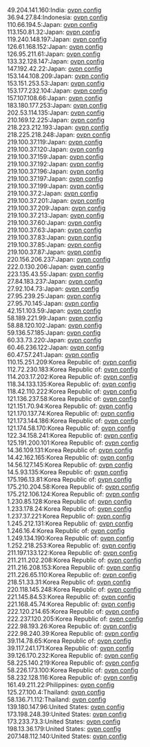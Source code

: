 49.204.141.160:India: [ovpn config](vpn/49_204_141_160.ovpn)  
36.94.27.84:Indonesia: [ovpn config](vpn/36_94_27_84.ovpn)  
110.66.194.5:Japan: [ovpn config](vpn/110_66_194_5.ovpn)  
113.150.81.32:Japan: [ovpn config](vpn/113_150_81_32.ovpn)  
119.240.148.197:Japan: [ovpn config](vpn/119_240_148_197.ovpn)  
126.61.168.152:Japan: [ovpn config](vpn/126_61_168_152.ovpn)  
126.95.211.61:Japan: [ovpn config](vpn/126_95_211_61.ovpn)  
133.32.128.147:Japan: [ovpn config](vpn/133_32_128_147.ovpn)  
147.192.42.22:Japan: [ovpn config](vpn/147_192_42_22.ovpn)  
153.144.108.209:Japan: [ovpn config](vpn/153_144_108_209.ovpn)  
153.151.253.53:Japan: [ovpn config](vpn/153_151_253_53.ovpn)  
153.177.232.104:Japan: [ovpn config](vpn/153_177_232_104.ovpn)  
157.107.108.66:Japan: [ovpn config](vpn/157_107_108_66.ovpn)  
183.180.177.253:Japan: [ovpn config](vpn/183_180_177_253.ovpn)  
202.53.114.135:Japan: [ovpn config](vpn/202_53_114_135.ovpn)  
210.169.12.225:Japan: [ovpn config](vpn/210_169_12_225.ovpn)  
218.223.212.193:Japan: [ovpn config](vpn/218_223_212_193.ovpn)  
218.225.218.248:Japan: [ovpn config](vpn/218_225_218_248.ovpn)  
219.100.37.119:Japan: [ovpn config](vpn/219_100_37_119.ovpn)  
219.100.37.120:Japan: [ovpn config](vpn/219_100_37_120.ovpn)  
219.100.37.159:Japan: [ovpn config](vpn/219_100_37_159.ovpn)  
219.100.37.192:Japan: [ovpn config](vpn/219_100_37_192.ovpn)  
219.100.37.196:Japan: [ovpn config](vpn/219_100_37_196.ovpn)  
219.100.37.197:Japan: [ovpn config](vpn/219_100_37_197.ovpn)  
219.100.37.199:Japan: [ovpn config](vpn/219_100_37_199.ovpn)  
219.100.37.2:Japan: [ovpn config](vpn/219_100_37_2.ovpn)  
219.100.37.201:Japan: [ovpn config](vpn/219_100_37_201.ovpn)  
219.100.37.209:Japan: [ovpn config](vpn/219_100_37_209.ovpn)  
219.100.37.213:Japan: [ovpn config](vpn/219_100_37_213.ovpn)  
219.100.37.60:Japan: [ovpn config](vpn/219_100_37_60.ovpn)  
219.100.37.63:Japan: [ovpn config](vpn/219_100_37_63.ovpn)  
219.100.37.83:Japan: [ovpn config](vpn/219_100_37_83.ovpn)  
219.100.37.85:Japan: [ovpn config](vpn/219_100_37_85.ovpn)  
219.100.37.87:Japan: [ovpn config](vpn/219_100_37_87.ovpn)  
220.156.206.237:Japan: [ovpn config](vpn/220_156_206_237.ovpn)  
222.0.130.206:Japan: [ovpn config](vpn/222_0_130_206.ovpn)  
223.135.43.55:Japan: [ovpn config](vpn/223_135_43_55.ovpn)  
27.84.183.237:Japan: [ovpn config](vpn/27_84_183_237.ovpn)  
27.92.104.73:Japan: [ovpn config](vpn/27_92_104_73.ovpn)  
27.95.239.25:Japan: [ovpn config](vpn/27_95_239_25.ovpn)  
27.95.70.145:Japan: [ovpn config](vpn/27_95_70_145.ovpn)  
42.151.103.59:Japan: [ovpn config](vpn/42_151_103_59.ovpn)  
58.189.221.99:Japan: [ovpn config](vpn/58_189_221_99.ovpn)  
58.88.120.102:Japan: [ovpn config](vpn/58_88_120_102.ovpn)  
59.136.57.185:Japan: [ovpn config](vpn/59_136_57_185.ovpn)  
60.33.73.220:Japan: [ovpn config](vpn/60_33_73_220.ovpn)  
60.46.236.122:Japan: [ovpn config](vpn/60_46_236_122.ovpn)  
60.47.57.241:Japan: [ovpn config](vpn/60_47_57_241.ovpn)  
110.15.251.209:Korea Republic of: [ovpn config](vpn/110_15_251_209.ovpn)  
112.72.230.183:Korea Republic of: [ovpn config](vpn/112_72_230_183.ovpn)  
114.203.17.202:Korea Republic of: [ovpn config](vpn/114_203_17_202.ovpn)  
118.34.133.135:Korea Republic of: [ovpn config](vpn/118_34_133_135.ovpn)  
118.42.110.222:Korea Republic of: [ovpn config](vpn/118_42_110_222.ovpn)  
121.136.237.58:Korea Republic of: [ovpn config](vpn/121_136_237_58.ovpn)  
121.151.70.94:Korea Republic of: [ovpn config](vpn/121_151_70_94.ovpn)  
121.170.137.74:Korea Republic of: [ovpn config](vpn/121_170_137_74.ovpn)  
121.173.144.186:Korea Republic of: [ovpn config](vpn/121_173_144_186.ovpn)  
121.174.58.170:Korea Republic of: [ovpn config](vpn/121_174_58_170.ovpn)  
122.34.158.241:Korea Republic of: [ovpn config](vpn/122_34_158_241.ovpn)  
125.191.200.101:Korea Republic of: [ovpn config](vpn/125_191_200_101.ovpn)  
14.36.109.131:Korea Republic of: [ovpn config](vpn/14_36_109_131.ovpn)  
14.42.162.165:Korea Republic of: [ovpn config](vpn/14_42_162_165.ovpn)  
14.56.127.145:Korea Republic of: [ovpn config](vpn/14_56_127_145.ovpn)  
14.5.93.135:Korea Republic of: [ovpn config](vpn/14_5_93_135.ovpn)  
175.196.13.81:Korea Republic of: [ovpn config](vpn/175_196_13_81.ovpn)  
175.210.204.58:Korea Republic of: [ovpn config](vpn/175_210_204_58.ovpn)  
175.212.106.124:Korea Republic of: [ovpn config](vpn/175_212_106_124.ovpn)  
1.230.85.128:Korea Republic of: [ovpn config](vpn/1_230_85_128.ovpn)  
1.233.178.24:Korea Republic of: [ovpn config](vpn/1_233_178_24.ovpn)  
1.237.37.221:Korea Republic of: [ovpn config](vpn/1_237_37_221.ovpn)  
1.245.212.131:Korea Republic of: [ovpn config](vpn/1_245_212_131.ovpn)  
1.246.16.4:Korea Republic of: [ovpn config](vpn/1_246_16_4.ovpn)  
1.249.134.190:Korea Republic of: [ovpn config](vpn/1_249_134_190.ovpn)  
1.252.218.253:Korea Republic of: [ovpn config](vpn/1_252_218_253.ovpn)  
211.197.133.122:Korea Republic of: [ovpn config](vpn/211_197_133_122.ovpn)  
211.211.202.208:Korea Republic of: [ovpn config](vpn/211_211_202_208.ovpn)  
211.216.208.153:Korea Republic of: [ovpn config](vpn/211_216_208_153.ovpn)  
211.226.65.110:Korea Republic of: [ovpn config](vpn/211_226_65_110.ovpn)  
218.51.33.31:Korea Republic of: [ovpn config](vpn/218_51_33_31.ovpn)  
220.118.145.248:Korea Republic of: [ovpn config](vpn/220_118_145_248.ovpn)  
221.145.84.53:Korea Republic of: [ovpn config](vpn/221_145_84_53.ovpn)  
221.168.45.74:Korea Republic of: [ovpn config](vpn/221_168_45_74.ovpn)  
222.120.214.65:Korea Republic of: [ovpn config](vpn/222_120_214_65.ovpn)  
222.237.120.205:Korea Republic of: [ovpn config](vpn/222_237_120_205.ovpn)  
222.98.193.26:Korea Republic of: [ovpn config](vpn/222_98_193_26.ovpn)  
222.98.240.39:Korea Republic of: [ovpn config](vpn/222_98_240_39.ovpn)  
39.114.78.65:Korea Republic of: [ovpn config](vpn/39_114_78_65.ovpn)  
39.117.241.171:Korea Republic of: [ovpn config](vpn/39_117_241_171.ovpn)  
39.126.170.232:Korea Republic of: [ovpn config](vpn/39_126_170_232.ovpn)  
58.225.140.219:Korea Republic of: [ovpn config](vpn/58_225_140_219.ovpn)  
58.226.173.100:Korea Republic of: [ovpn config](vpn/58_226_173_100.ovpn)  
58.232.128.116:Korea Republic of: [ovpn config](vpn/58_232_128_116.ovpn)  
161.49.211.22:Philippines: [ovpn config](vpn/161_49_211_22.ovpn)  
125.27.100.4:Thailand: [ovpn config](vpn/125_27_100_4.ovpn)  
58.136.71.112:Thailand: [ovpn config](vpn/58_136_71_112.ovpn)  
139.180.147.96:United States: [ovpn config](vpn/139_180_147_96.ovpn)  
173.198.248.39:United States: [ovpn config](vpn/173_198_248_39.ovpn)  
173.233.73.3:United States: [ovpn config](vpn/173_233_73_3.ovpn)  
198.13.36.179:United States: [ovpn config](vpn/198_13_36_179.ovpn)  
207.148.112.140:United States: [ovpn config](vpn/207_148_112_140.ovpn)  
